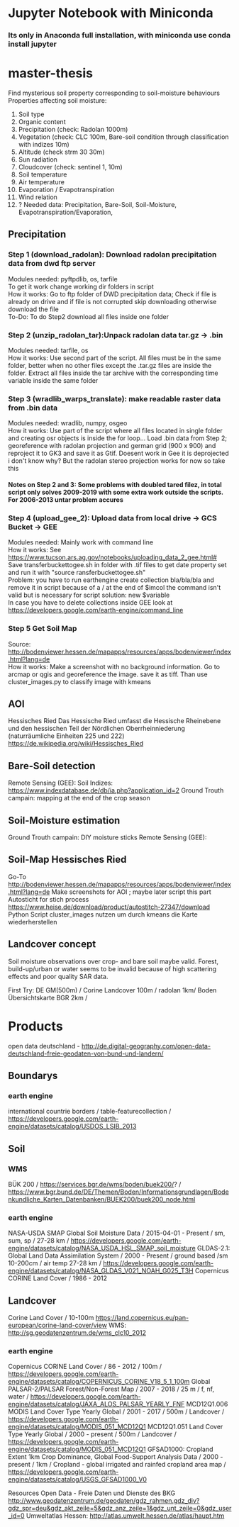 # Jupyter Notebook with Miniconda
### Its only in Anaconda full installation, with miniconda use conda install jupyter

# master-thesis
 Find mysterious soil property corresponding to soil-moisture behaviours 
 Properties affecting soil moisture:
 1. Soil type
 2. Organic content
 3. Precipitation (check: Radolan 1000m)
 4. Vegetation (check: CLC 100m, Bare-soil condition through classification with indizes 10m)
 5. Altitude (check strm 30 30m)
 6. Sun radiation
 7. Cloudcover (check: sentinel 1, 10m)
 8. Soil temperature
 9. Air temperature
 10. Evaporation / Evapotranspiration
 11. Wind relation
 12. ?
 Needed data: Precipitation, Bare-Soil, Soil-Moisture, Evapotranspiration/Evaporation, 


## Precipitation 
### Step 1 (download_radolan): Download radolan precipitation data from dwd ftp server
   Modules needed: pyftpdlib, os, tarfile   
   To get it work change working dir folders in script  
   How it works: Go to ftp folder of DWD precipitation data; Check if file is already on drive and if file is not corrupted skip downloading otherwise download the file  
   To-Do: To do Step2 download all files inside one folder  

### Step 2 (unzip_radolan_tar):Unpack radolan data tar.gz -> .bin
   Modules needed: tarfile, os  
   How it works: Use second part of the script. All files must be in the same folder, better when no other files except the      .tar.gz files are inside the folder. Extract all files inside the tar archive with the corresponding time     variable inside the same folder  
          
### Step 3 (wradlib_warps_translate): make readable raster data from .bin data
   Modules needed: wradlib, numpy, osgeo  
   How it works: Use part of the script where all files located in single folder and creating osr objects is inside the for loop... Load .bin data from Step 2;   georeference with radolan projection and german grid (900 x 900) and reproject it to GK3 and save it as Gtif. Doesent work in Gee it is deprojected i don't know why? But the radolan stereo projection works for now so take this      

#### Notes on Step 2 and 3: Some problems with doubled tared filez, in total script only solves 2009-2019 with some extra work outside the scripts. For 2006-2013 untar problem accures

### Step 4 (upload_gee_2): Upload data from local drive -> GCS Bucket -> GEE
   Modules needed: Mainly work with command line  
   How it works: See https://www.tucson.ars.ag.gov/notebooks/uploading_data_2_gee.html#    
   Save transferbuckettogee.sh in folder with .tif files to get date property set and run it with "source ransferbuckettogee.sh"  
   Problem: you have to run earthengine create collection bla/bla/bla and remove it in script because of a / at the end of $imcol the command isn't valid but is necessary for script solution: new $variable  
   In case you have to delete collections inside GEE look at https://developers.google.com/earth-engine/command_line  

### Step 5 Get Soil Map  
   Source:  http://bodenviewer.hessen.de/mapapps/resources/apps/bodenviewer/index.html?lang=de  
   How it works: Make a screenshot with no background information. Go to arcmap or qgis and georeference the image. save it as tiff. Than use cluster_images.py to classify image with kmeans   
   
## AOI
   Hessisches Ried Das Hessische Ried umfasst die Hessische Rheinebene und den hessischen Teil der Nördlichen Oberrheinniederung (naturräumliche Einheiten 225 und 222) https://de.wikipedia.org/wiki/Hessisches_Ried  
   
## Bare-Soil detection
   Remote Sensing (GEE): 
   Soil Indizes: https://www.indexdatabase.de/db/ia.php?application_id=2
   Ground Trouth campain: mapping at the end of the crop season

## Soil-Moisture estimation
   Ground Trouth campain: DIY moisture sticks 
   Remote Sensing (GEE): 

## Soil-Map Hessisches Ried  
   Go-To http://bodenviewer.hessen.de/mapapps/resources/apps/bodenviewer/index.html?lang=de
   Make screenshots for AOI ; maybe later script this part  
   Autosticht for stich process https://www.heise.de/download/product/autostitch-27347/download  
   Python Script cluster_images nutzen um durch kmeans die Karte wiederherstellen
   
## Landcover concept
 Soil moisture observations over crop- and bare soil maybe valid. Forest, build-up/urban or water seems to be invalid   because of high scattering effects and poor quality SAR data.   

 First Try: DE GM(500m) / Corine Landcover 100m / radolan 1km/  Boden Übersichtskarte BGR 2km /   

# Products
open data deutschland - http://de.digital-geography.com/open-data-deutschland-freie-geodaten-von-bund-und-landern/ 
## Boundarys
### earth engine
 international countrie borders / table-featurecollection / https://developers.google.com/earth-engine/datasets/catalog/USDOS_LSIB_2013
## Soil 
### WMS
 BÜK 200 / https://services.bgr.de/wms/boden/buek200/? / https://www.bgr.bund.de/DE/Themen/Boden/Informationsgrundlagen/Bodenkundliche_Karten_Datenbanken/BUEK200/buek200_node.html
### earth engine
 NASA-USDA SMAP Global Soil Moisture Data / 2015-04-01 - Present / sm, sum, sp / 27-28 km / https://developers.google.com/earth-engine/datasets/catalog/NASA_USDA_HSL_SMAP_soil_moisture
 GLDAS-2.1: Global Land Data Assimilation System / 2000 - Present / ground based  /sm 10-200cm / air temp 27-28 km / https://developers.google.com/earth-engine/datasets/catalog/NASA_GLDAS_V021_NOAH_G025_T3H
 Copernicus CORINE Land Cover / 1986 - 2012
## Landcover
 Corine Land Cover / 10-100m https://land.copernicus.eu/pan-european/corine-land-cover/view WMS: http://sg.geodatenzentrum.de/wms_clc10_2012
### earth engine
 Copernicus CORINE Land Cover / 86 - 2012 / 100m / https://developers.google.com/earth-engine/datasets/catalog/COPERNICUS_CORINE_V18_5_1_100m
 Global PALSAR-2/PALSAR Forest/Non-Forest Map / 2007 - 2018 / 25 m / f, nf, water / https://developers.google.com/earth-engine/datasets/catalog/JAXA_ALOS_PALSAR_YEARLY_FNF
 MCD12Q1.006 MODIS Land Cover Type Yearly Global / 2001 - 2017 / 500m / Landcover / https://developers.google.com/earth-engine/datasets/catalog/MODIS_051_MCD12Q1
 MCD12Q1.051 Land Cover Type Yearly Global / 2000 - present / 500m / Landcover / https://developers.google.com/earth-engine/datasets/catalog/MODIS_051_MCD12Q1
 GFSAD1000: Cropland Extent 1km Crop Dominance, Global Food-Support Analysis Data / 2000 - present / 1km / Cropland - global irrigated and rainfed cropland area map / https://developers.google.com/earth-engine/datasets/catalog/USGS_GFSAD1000_V0

Resources
Open Data - Freie Daten und Dienste des BKG http://www.geodatenzentrum.de/geodaten/gdz_rahmen.gdz_div?gdz_spr=deu&gdz_akt_zeile=5&gdz_anz_zeile=1&gdz_unt_zeile=0&gdz_user_id=0
Umweltatlas Hessen: http://atlas.umwelt.hessen.de/atlas/haupt.htm

